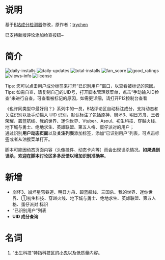 # 说明

基于[B站成分检测器](https://greasyfork.org/zh-CN/scripts/451164)修改，原作者：[trychen](https://greasyfork.org/zh-CN/users/323392-trychen)

已支持新版评论添加检查按钮~

# 简介

![daily-installs](https://palerock.cn/node-service/images/greasyfork/stats/daily-installs/462288)
![daily-updates](https://palerock.cn/node-service/images/greasyfork/stats/daily-updates/462288)
![total-installs](https://palerock.cn/node-service/images/greasyfork/stats/total-installs/462288)
![fan_score](https://palerock.cn/node-service/images/greasyfork/info/fan_score/462288?name=%E5%BE%97%E5%88%86&rcolor=orange)
![good_ratings](https://palerock.cn/node-service/images/greasyfork/info/good_ratings/462288?name=%E5%A5%BD%E8%AF%84&rcolor=darkcyan)
![views-info](https://palerock.cn/node-service/images/greasyfork/views-info/462288)
![license](https://palerock.cn/node-service/images/greasyfork/info/license/462288?name=%E8%AE%B8%E5%8F%AF%E8%AF%81&rcolor=blueviolet)

Tips: 您可以点击用户成分标签来打开“已识别用户”窗口，以查看被标记的原因。  
Tips: 如需自查，请复制自己的UID号，打开脚本管理器菜单，点击“手动输入ID检查”来进行自查，可查看被标记的原因，如需更详细，请打开F12控制台查看  
  
《也许同类型中最好用？》系列中的一员，B站评论区自动标注成分，支持动态和关注识别以及手动输入 UID 识别，默认标注了包括原神、崩坏3、明日方舟、王者荣耀、碧蓝航线、我的世界、迷你世界、Vtuber、Asoul、初生科技、穿越火线、地下城与勇士、绝地求生、英雄联盟、第五人格、蛋仔派对的用户；  
通过识别**用户动态页面**以及**关注列表**添加标签，添加“已识别用户”列表，可点击标签或者从油猴菜单打开。  
  
脚本可能因动态页面内容（头像挂件、动态卡片等）而会出现误杀情况。**如果遇到误杀，欢迎在脚本讨论区多多反馈以增加识别准确率**。

# 新增

- 崩坏3、崩坏星穹铁道、明日方舟、碧蓝航线、三国杀、我的世界、迷你世界、①初生科技、穿越火线、地下城与勇士、绝地求生、英雄联盟、第五人格、蛋仔派对 标识
- “已识别用户”列表
- **UID 成分查询**

# 名词

1. “出生科技”特指科技区的[小鬼](https://zh.moegirl.org.cn/%E5%B0%8F%E9%AC%BC)以及低质量内容。
